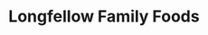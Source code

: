 ---
title: "Longfellow Family Foods"
url: /minneapolis/longfellow-family-foods/
shop: Lebensmittel
---